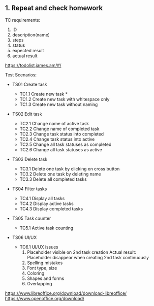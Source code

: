 ## 1. Repeat and check homework


TC requirements:
1. ID
2. description(name)
3. steps
4. status
5. expected result
6. actual result


https://todolist.james.am/#/

Test Scenarios:
* TS01 Create task
  * TC1.1 Create new task
    * 
  <!-- * TC1.2 Create 2nd task continuously -->
  * TC1.2 Create new task with whitespace only
  * TC1.3 Create new task without naming
  
* TS02 Edit task
  * TC2.1 Change name of active task
  * TC2.2 Change name of completed task
  * TC2.3 Change task status into completed
  * TC2.4 Change task status into active
  * TC2.5 Change all task statuses as completed 
  * TC2.6 Change all task statuses as active
  
* TS03 Delete task
  * TC3.1 Delete one task by clicking on cross button
  * TC3.2 Delete one task by deleting name 
  * TC3.3 Delete all completed tasks
  
* TS04 Filter tasks
  * TC4.1 Display all tasks 
  * TC4.2 Display active tasks 
  * TC4.3 Display completed tasks 
  
* TS05 Task counter
  * TC5.1 Active task counting
  
* TS06 UI/UX
  * TC6.1 UI/UX issues
    1. Placeholder visible on 2nd task creation
        Actual result: Placeholder disappear when creating 2nd task continuously 
    2. Spelling mistakes
    3. Font type, size
    4. Coloring
    5. Shapes and forms
    6. Overlapping

https://www.libreoffice.org/download/download-libreoffice/  
https://www.openoffice.org/download/  